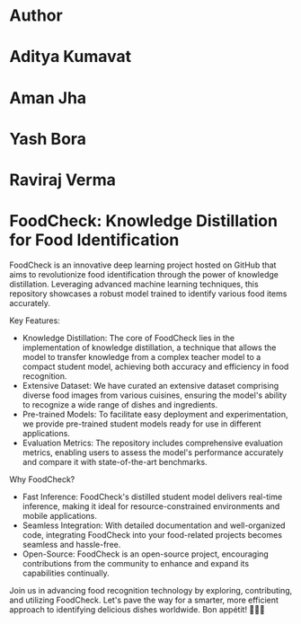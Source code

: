 # Author
# Aditya Kumavat
# Aman Jha
# Yash Bora
# Raviraj Verma

# FoodCheck: Knowledge Distillation for Food Identification

FoodCheck is an innovative deep learning project hosted on GitHub that aims to revolutionize food identification through the power of knowledge distillation. Leveraging advanced machine learning techniques, this repository showcases a robust model trained to identify various food items accurately.

Key Features:
- Knowledge Distillation: The core of FoodCheck lies in the implementation of knowledge distillation, a technique that allows the model to transfer knowledge from a complex teacher model to a compact student model, achieving both accuracy and efficiency in food recognition.
- Extensive Dataset: We have curated an extensive dataset comprising diverse food images from various cuisines, ensuring the model's ability to recognize a wide range of dishes and ingredients.
- Pre-trained Models: To facilitate easy deployment and experimentation, we provide pre-trained student models ready for use in different applications.
- Evaluation Metrics: The repository includes comprehensive evaluation metrics, enabling users to assess the model's performance accurately and compare it with state-of-the-art benchmarks.

Why FoodCheck?
- Fast Inference: FoodCheck's distilled student model delivers real-time inference, making it ideal for resource-constrained environments and mobile applications.
- Seamless Integration: With detailed documentation and well-organized code, integrating FoodCheck into your food-related projects becomes seamless and hassle-free.
- Open-Source: FoodCheck is an open-source project, encouraging contributions from the community to enhance and expand its capabilities continually.

Join us in advancing food recognition technology by exploring, contributing, and utilizing FoodCheck. Let's pave the way for a smarter, more efficient approach to identifying delicious dishes worldwide. Bon appétit! 🍔🍕🍣
